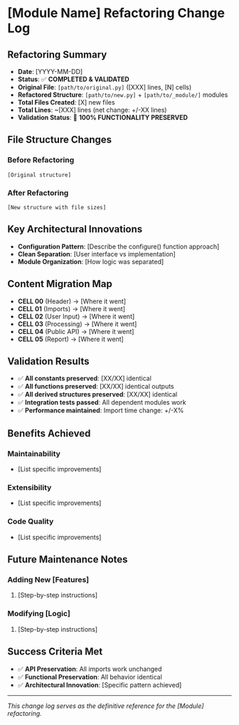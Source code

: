 # [Module Name] Refactoring Change Log

## Refactoring Summary
- **Date**: [YYYY-MM-DD]
- **Status**: ✅ **COMPLETED & VALIDATED**
- **Original File**: `[path/to/original.py]` ([XXX] lines, [N] cells)
- **Refactored Structure**: `[path/to/new.py]` + `[path/to/_module/]` modules
- **Total Files Created**: [X] new files
- **Total Lines**: ~[XXX] lines (net change: +/-XX lines)
- **Validation Status**: 🎉 **100% FUNCTIONALITY PRESERVED**

## File Structure Changes

### Before Refactoring
```
[Original structure]
```

### After Refactoring
```
[New structure with file sizes]
```

## Key Architectural Innovations
- **Configuration Pattern**: [Describe the configure() function approach]
- **Clean Separation**: [User interface vs implementation]
- **Module Organization**: [How logic was separated]

## Content Migration Map
- **CELL 00** (Header) → [Where it went]
- **CELL 01** (Imports) → [Where it went]
- **CELL 02** (User Input) → [Where it went]
- **CELL 03** (Processing) → [Where it went]
- **CELL 04** (Public API) → [Where it went]
- **CELL 05** (Report) → [Where it went]

## Validation Results
- ✅ **All constants preserved**: [XX/XX] identical
- ✅ **All functions preserved**: [XX/XX] identical outputs
- ✅ **All derived structures preserved**: [XX/XX] identical
- ✅ **Integration tests passed**: All dependent modules work
- ✅ **Performance maintained**: Import time change: +/-X%

## Benefits Achieved
### Maintainability
- [List specific improvements]

### Extensibility  
- [List specific improvements]

### Code Quality
- [List specific improvements]

## Future Maintenance Notes
### Adding New [Features]
1. [Step-by-step instructions]

### Modifying [Logic]
1. [Step-by-step instructions]

## Success Criteria Met
- ✅ **API Preservation**: All imports work unchanged
- ✅ **Functional Preservation**: All behavior identical
- ✅ **Architectural Innovation**: [Specific pattern achieved]

---

*This change log serves as the definitive reference for the [Module] refactoring.*
